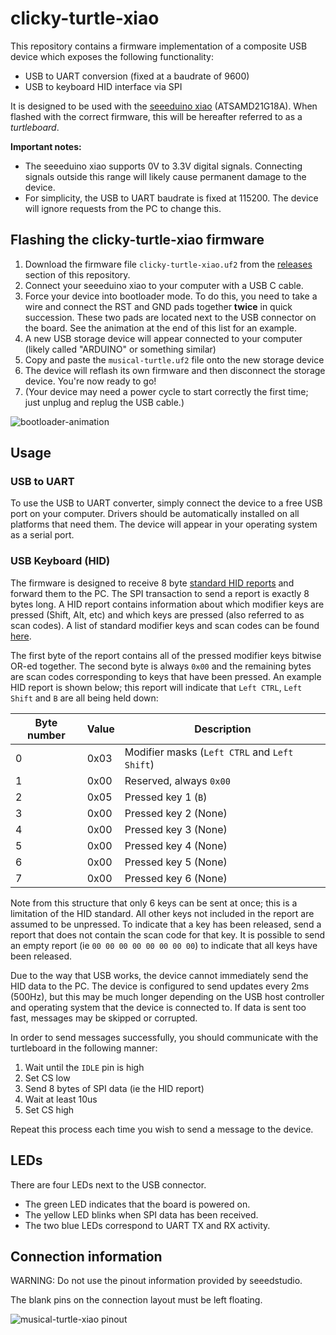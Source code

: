 # clicky-turtle-xiao

This repository contains a firmware implementation of a composite USB device which exposes the following functionality:

- USB to UART conversion (fixed at a baudrate of 9600)
- USB to keyboard HID interface via SPI

It is designed to be used with the [seeeduino xiao](http://wiki.seeedstudio.com/Seeeduino-XIAO/) (ATSAMD21G18A). When flashed with the correct firmware, this will be hereafter referred to as a *turtleboard*.

**Important notes:**

- The seeeduino xiao supports 0V to 3.3V digital signals. Connecting signals outside this range will likely cause permanent damage to the device.
- For simplicity, the USB to UART baudrate is fixed at 115200. The device will ignore requests from the PC to change this.

## Flashing the clicky-turtle-xiao firmware

1. Download the firmware file `clicky-turtle-xiao.uf2` from the [releases](https://github.com/jeremyherbert/clicky-turtle-xiao/releases) section of this repository.
2. Connect your seeeduino xiao to your computer with a USB C cable.
3. Force your device into bootloader mode. To do this, you need to take a wire and connect the RST and GND pads together **twice** in quick succession. These two pads are located next to the USB connector on the board. See the animation at the end of this list for an example.
4. A new USB storage device will appear connected to your computer (likely called "ARDUINO" or something similar)
5. Copy and paste the `musical-turtle.uf2` file onto the new storage device
6. The device will reflash its own firmware and then disconnect the storage device. You're now ready to go! 
7. (Your device may need a power cycle to start correctly the first time; just unplug and replug the USB cable.)

![bootloader-animation](https://files.seeedstudio.com/wiki/Seeeduino-XIAO/img/XIAO-reset.gif)

## Usage

### USB to UART
To use the USB to UART converter, simply connect the device to a free USB port on your computer. Drivers should be automatically installed on all platforms that need them. The device will appear in your operating system as a serial port.

### USB Keyboard (HID)

The firmware is designed to receive 8 byte [standard HID reports](https://usb.org/sites/default/files/hut1_3_0.pdf) 
and forward them to the PC. The SPI transaction to send a report is exactly 8 bytes long. A HID report contains information about which modifier keys are pressed (Shift, Alt, etc) and which keys are pressed 
(also referred to as scan codes). A list of standard modifier keys and scan codes can be found [here](https://gist.github.com/MightyPork/6da26e382a7ad91b5496ee55fdc73db2).

The first byte of the report contains all of the pressed modifier keys bitwise OR-ed together. The second byte is always 
`0x00` and the remaining bytes are scan codes corresponding to keys that have been pressed. An example HID report is 
shown below; this report will indicate that `Left CTRL`, `Left Shift` and `B` are all being held down:

| Byte number | Value | Description                                   |
|-------------|-------|-----------------------------------------------|
| 0           | 0x03  | Modifier masks (`Left CTRL` and `Left Shift`) |
| 1           | 0x00  | Reserved, always `0x00`                       |
| 2           | 0x05  | Pressed key 1 (`B`)                           |
| 3           | 0x00  | Pressed key 2 (None)                          |
| 4           | 0x00  | Pressed key 3 (None)                          |
| 5           | 0x00  | Pressed key 4 (None)                          |
| 6           | 0x00  | Pressed key 5 (None)                          |
| 7           | 0x00  | Pressed key 6 (None)                          |

Note from this structure that only 6 keys can be sent at once; this is a limitation of the HID standard. All other keys 
not included in the report are assumed to be unpressed. To indicate that a key has been released, send a report that 
does not contain the scan code for that key. It is possible to send an empty report (ie `00 00 00 00 00 00 00 00`) to 
indicate that all keys have been released.

Due to the way that USB works, the device cannot immediately send the HID data to the PC. The device is configured to send updates every 2ms (500Hz), but this may be much longer depending on the USB host controller and operating system that the device is connected to. If data is sent too fast, messages may be skipped or corrupted.

In order to send messages successfully, you should communicate with the turtleboard in the following manner:

1. Wait until the `IDLE` pin is high
2. Set CS low
3. Send 8 bytes of SPI data (ie the HID report)
4. Wait at least 10us
5. Set CS high

Repeat this process each time you wish to send a message to the device.

## LEDs

There are four LEDs next to the USB connector. 

- The green LED indicates that the board is powered on. 
- The yellow LED blinks when SPI data has been received. 
- The two blue LEDs correspond to UART TX and RX activity.

## Connection information

WARNING: Do not use the pinout information provided by seeedstudio. 

The blank pins on the connection layout must be left floating.

![musical-turtle-xiao pinout](https://files.jeremyherbert.net/clicky-turtle-xiao.png)